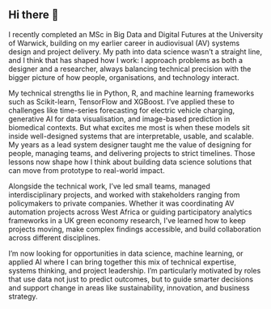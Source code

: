 ## Hi there 👋

I recently completed an MSc in Big Data and Digital Futures at the University of Warwick, building on my earlier career in audiovisual (AV) systems design and project delivery. My path into data science wasn’t a straight line, and I think that has shaped how I work: I approach problems as both a designer and a researcher, always balancing technical precision with the bigger picture of how people, organisations, and technology interact.

My technical strengths lie in Python, R, and machine learning frameworks such as Scikit-learn, TensorFlow and XGBoost. I’ve applied these to challenges like time-series forecasting for electric vehicle charging, generative AI for data visualisation, and image-based prediction in biomedical contexts. But what excites me most is when these models sit inside well-designed systems that are interpretable, usable, and scalable. My years as a lead system designer taught me the value of designing for people, managing teams, and delivering projects to strict timelines. Those lessons now shape how I think about building data science solutions that can move from prototype to real-world impact.

Alongside the technical work, I’ve led small teams, managed interdisciplinary projects, and worked with stakeholders ranging from policymakers to private companies. Whether it was coordinating AV automation projects across West Africa or guiding participatory analytics frameworks in a UK green economy research, I’ve learned how to keep projects moving, make complex findings accessible, and build collaboration across different disciplines.

I’m now looking for opportunities in data science, machine learning, or applied AI where I can bring together this mix of technical expertise, systems thinking, and project leadership. I’m particularly motivated by roles that use data not just to predict outcomes, but to guide smarter decisions and support change in areas like sustainability, innovation, and business strategy.
<!--
**piziomo/piziomo** is a ✨ _special_ ✨ repository because its `README.md` (this file) appears on your GitHub profile.

Here are some ideas to get you started:

- 🔭 I’m currently working on ...
- 🌱 I’m currently learning ...
- 👯 I’m looking to collaborate on ...
- 🤔 I’m looking for help with ...
- 💬 Ask me about ...
- 📫 How to reach me: ...
- 😄 Pronouns: ...
- ⚡ Fun fact: ...
-->
